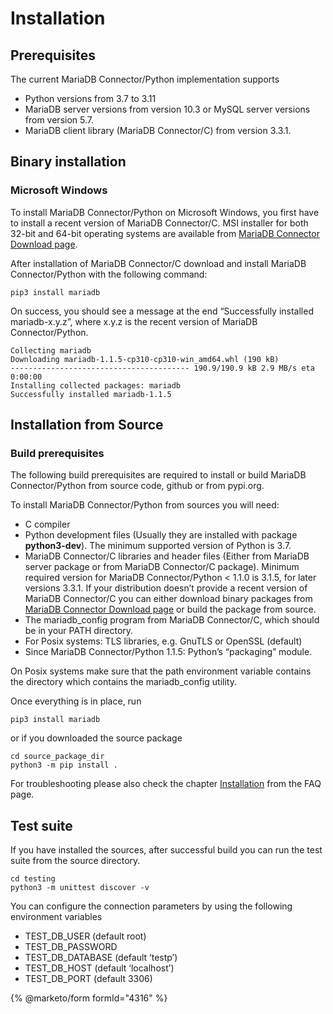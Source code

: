 # Installation

<a id="installation"></a>

## Prerequisites

The current MariaDB Connector/Python implementation supports

* Python versions from 3.7 to 3.11
* MariaDB server versions from version 10.3 or MySQL server versions from version 5.7.
* MariaDB client library (MariaDB Connector/C) from version 3.3.1.

## Binary installation

### Microsoft Windows

To install MariaDB Connector/Python on Microsoft Windows, you first have to install a recent version of MariaDB Connector/C. MSI installer for
both 32-bit and 64-bit operating systems are available from [MariaDB Connector Download page](https://mariadb.com/downloads/connectors/).

After installation of MariaDB Connector/C download and install MariaDB Connector/Python with the following command:

```console
pip3 install mariadb
```

On success, you should see a message at the end “Successfully installed mariadb-x.y.z”, where x.y.z is
the recent version of MariaDB Connector/Python.

```console
Collecting mariadb
Downloading mariadb-1.1.5-cp310-cp310-win_amd64.whl (190 kB)
---------------------------------------- 190.9/190.9 kB 2.9 MB/s eta 0:00:00
Installing collected packages: mariadb
Successfully installed mariadb-1.1.5
```

## Installation from Source

### Build prerequisites

The following build prerequisites are required to install or build MariaDB Connector/Python from source code, github or from
pypi.org.

To install MariaDB Connector/Python from sources you will need:

- C compiler
- Python development files (Usually they are installed with package **python3-dev**). The minimum supported version of Python is 3.7.
- MariaDB Connector/C libraries and header files (Either from MariaDB server package or
  from  MariaDB Connector/C package). Minimum required version for MariaDB Connector/Python < 1.1.0 is 3.1.5, for later versions 3.3.1.
  If your distribution doesn’t provide a recent version of MariaDB Connector/C you can either download binary packages from [MariaDB Connector Download page](https://mariadb.com/downloads/connectors/) or build
  the package from source.
- The mariadb_config program from MariaDB Connector/C, which should be in your PATH directory.
- For Posix systems: TLS libraries, e.g. GnuTLS or OpenSSL (default)
- Since MariaDB Connector/Python 1.1.5: Python’s “packaging” module.

On Posix systems make sure that the path environment variable contains the directory which
contains the mariadb_config utility.

Once everything is in place, run

```console
pip3 install mariadb
```

or if you downloaded the source package

```console
cd source_package_dir
python3 -m pip install .
```

For troubleshooting please also check the chapter [Installation](faq.md#installation-faq) from the FAQ page.

## Test suite

If you have installed the sources, after successful build you can run the test suite
from the source directory.

```console
cd testing
python3 -m unittest discover -v
```

You can configure the connection parameters by using the following environment variables

* TEST_DB_USER (default root)
* TEST_DB_PASSWORD
* TEST_DB_DATABASE (default ‘testp’)
* TEST_DB_HOST (default ‘localhost’)
* TEST_DB_PORT (default 3306)

{% @marketo/form formId="4316" %}
